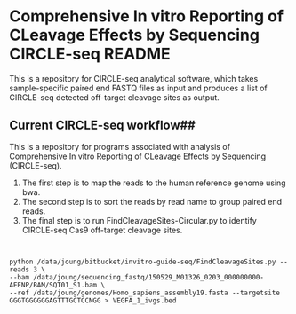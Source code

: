 # Comprehensive In vitro Reporting of CLeavage Effects by Sequencing CIRCLE-seq README #
This is a repository for CIRCLE-seq analytical software, which takes sample-specific paired end FASTQ files as input and produces a list of CIRCLE-seq detected off-target cleavage sites as output.

## Current CIRCLE-seq workflow##
This is a repository for programs associated with analysis of Comprehensive In vitro Reporting of CLeavage Effects by Sequencing (CIRCLE-seq).

1. The first step is to map the reads to the human reference genome using bwa.
2. The second step is to sort the reads by read name to group paired end reads.
3. The final step is to run FindCleavageSites-Circular.py to identify CIRCLE-seq Cas9 off-target cleavage sites.

    
```


python /data/joung/bitbucket/invitro-guide-seq/FindCleavageSites.py --reads 3 \ 
--bam /data/joung/sequencing_fastq/150529_M01326_0203_000000000-AEENP/BAM/SQT01_S1.bam \
--ref /data/joung/genomes/Homo_sapiens_assembly19.fasta --targetsite GGGTGGGGGGAGTTTGCTCCNGG > VEGFA_1_ivgs.bed
```